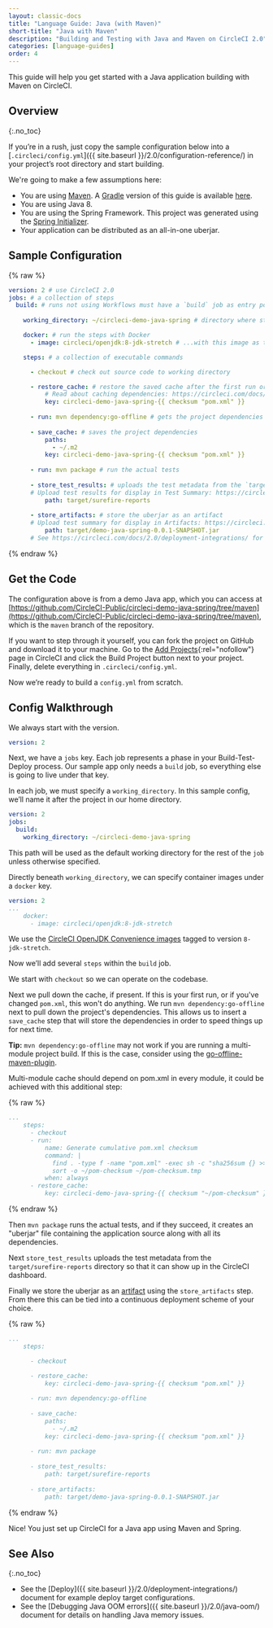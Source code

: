 ```yaml
---
layout: classic-docs
title: "Language Guide: Java (with Maven)"
short-title: "Java with Maven"
description: "Building and Testing with Java and Maven on CircleCI 2.0"
categories: [language-guides]
order: 4
---
```


This guide will help you get started with a Java application building with Maven on CircleCI. 

## Overview
{:.no_toc}

If you’re in a rush, just copy the sample configuration below into a [`.circleci/config.yml`]({{ site.baseurl }}/2.0/configuration-reference/) in your project’s root directory and start building.

We're going to make a few assumptions here:

* You are using [Maven](https://maven.apache.org/). A [Gradle](https://gradle.org/) version of this guide is available [here](https://circleci.com/docs/2.0/language-java/).
* You are using Java 8. 
* You are using the Spring Framework. This project was generated using the [Spring Initializer](https://start.spring.io/). 
* Your application can be distributed as an all-in-one uberjar.


## Sample Configuration

{% raw %}
```yaml
version: 2 # use CircleCI 2.0
jobs: # a collection of steps
  build: # runs not using Workflows must have a `build` job as entry point
    
    working_directory: ~/circleci-demo-java-spring # directory where steps will run

    docker: # run the steps with Docker
      - image: circleci/openjdk:8-jdk-stretch # ...with this image as the primary container; this is where all `steps` will run

    steps: # a collection of executable commands

      - checkout # check out source code to working directory

      - restore_cache: # restore the saved cache after the first run or if `pom.xml` has changed
          # Read about caching dependencies: https://circleci.com/docs/2.0/caching/
          key: circleci-demo-java-spring-{{ checksum "pom.xml" }}
      
      - run: mvn dependency:go-offline # gets the project dependencies
      
      - save_cache: # saves the project dependencies
          paths:
            - ~/.m2
          key: circleci-demo-java-spring-{{ checksum "pom.xml" }}
      
      - run: mvn package # run the actual tests
      
      - store_test_results: # uploads the test metadata from the `target/surefire-reports` directory so that it can show up in the CircleCI dashboard. 
      # Upload test results for display in Test Summary: https://circleci.com/docs/2.0/collect-test-data/
          path: target/surefire-reports
      
      - store_artifacts: # store the uberjar as an artifact
      # Upload test summary for display in Artifacts: https://circleci.com/docs/2.0/artifacts/
          path: target/demo-java-spring-0.0.1-SNAPSHOT.jar
      # See https://circleci.com/docs/2.0/deployment-integrations/ for deploy examples    
```
{% endraw %}

## Get the Code

The configuration above is from a demo Java app, which you can access at [https://github.com/CircleCI-Public/circleci-demo-java-spring/tree/maven](https://github.com/CircleCI-Public/circleci-demo-java-spring/tree/maven), which is the `maven` branch of the repository.

If you want to step through it yourself, you can fork the project on GitHub and download it to your machine. Go to the [Add Projects](https://circleci.com/add-projects){:rel="nofollow"} page in CircleCI and click the Build Project button next to your project. Finally, delete everything in `.circleci/config.yml`.

Now we’re ready to build a `config.yml` from scratch.

## Config Walkthrough

We always start with the version.

```yaml
version: 2
```

Next, we have a `jobs` key. Each job represents a phase in your Build-Test-Deploy process. Our sample app only needs a `build` job, so everything else is going to live under that key.

In each job, we must specify a `working_directory`. In this sample config, we’ll name it after the project in our home directory.

```yaml
version: 2
jobs:
  build:
    working_directory: ~/circleci-demo-java-spring
```

This path will be used as the default working directory for the rest of the `job` unless otherwise specified.

Directly beneath `working_directory`, we can specify container images under a `docker` key.

```yaml
version: 2
...
    docker:
      - image: circleci/openjdk:8-jdk-stretch
```

We use the [CircleCI OpenJDK Convenience images](https://hub.docker.com/r/circleci/openjdk/) tagged to version `8-jdk-stretch`.

Now we’ll add several `steps` within the `build` job.

We start with `checkout` so we can operate on the codebase.

Next we pull down the cache, if present. If this is your first run, or if you've changed `pom.xml`, this won't do anything. We run `mvn dependency:go-offline` next to pull down the project's dependencies. This allows us to insert a `save_cache` step that will store the dependencies in order to speed things up for next time.

<div class="alert alert-info" role="alert">
  <strong>Tip:</strong> <code class="highlighter-rouge">mvn dependency:go-offline</code> may not work if you are running a multi-module
project build. If this is the case, consider using the <a href="https://github.com/qaware/go-offline-maven-plugin">go-offline-maven-plugin</a>.
</div>

Multi-module cache should depend on pom.xml in every module, it could be achieved with this additional step:

{% raw %}
```yaml
...
    steps:
      - checkout
      - run:
          name: Generate cumulative pom.xml checksum
          command: |
            find . -type f -name "pom.xml" -exec sh -c "sha256sum {} >> ~/pom-checksum.tmp" \;
            sort -o ~/pom-checksum ~/pom-checksum.tmp
          when: always
      - restore_cache:
          key: circleci-demo-java-spring-{{ checksum "~/pom-checksum" }}
```
{% endraw %}

Then `mvn package` runs the actual tests, and if they succeed, it creates an "uberjar" file containing the application source along with all its dependencies.

Next `store_test_results` uploads the test metadata from the `target/surefire-reports` directory so that it can show up in the CircleCI dashboard. 

Finally we store the uberjar as an [artifact](https://circleci.com/docs/2.0/artifacts/) using the `store_artifacts` step. From there this can be tied into a continuous deployment scheme of your choice.

{% raw %}
```yaml
...
    steps:

      - checkout

      - restore_cache:
          key: circleci-demo-java-spring-{{ checksum "pom.xml" }}
      
      - run: mvn dependency:go-offline
      
      - save_cache:
          paths:
            - ~/.m2
          key: circleci-demo-java-spring-{{ checksum "pom.xml" }}
      
      - run: mvn package
      
      - store_test_results:
          path: target/surefire-reports
      
      - store_artifacts:
          path: target/demo-java-spring-0.0.1-SNAPSHOT.jar
```
{% endraw %}

Nice! You just set up CircleCI for a Java app using Maven and Spring.

## See Also
{:.no_toc}

- See the [Deploy]({{ site.baseurl }}/2.0/deployment-integrations/) document for example deploy target configurations.
- See the [Debugging Java OOM errors]({{ site.baseurl }}/2.0/java-oom/) document
for details on handling Java memory issues.
